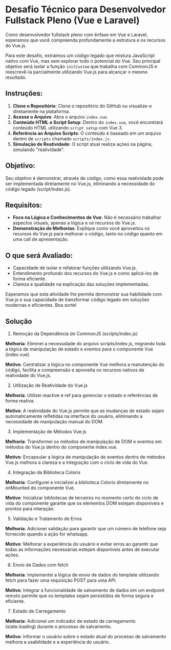 # Desafio Técnico para Desenvolvedor Fullstack Pleno (Vue e Laravel)

Como desenvolvedor fullstack pleno com ênfase em Vue e Laravel, esperamos que você compreenda profundamente a estrutura e os recursos do Vue.js.

Para este desafio, extraímos um código legado que mistura JavaScript nativo com Vue, mas sem explorar todo o potencial do Vue. Seu principal objetivo será isolar a função `initCustom` que trabalha com CommonJS e reescrevê-la parcialmente utilizando Vue.js para alcançar o mesmo resultado.

## Instruções:

1. **Clone o Repositório**: Clone o repositório do GitHub ou visualize-o diretamente na plataforma.
2. **Acesse o Arquivo**: Abra o arquivo `index.vue`.
3. **Conteúdo HTML e Script Setup**: Dentro do `index.vue`, você encontrará conteúdo HTML utilizando `script setup` com Vue 3.
4. **Referência ao Arquivo Scripts**: O conteúdo é baseado em um arquivo dentro de `scripts` chamado `scripts/index.js`.
5. **Simulação de Reatividade**: O script atual realiza ações na página, simulando "reatividade".

## Objetivo:

Seu objetivo é demonstrar, através de código, como essa reatividade pode ser implementada diretamente no Vue.js, eliminando a necessidade do código legado (script/index.js).

## Requisitos:

- **Foco na Lógica e Conhecimentos de Vue**: Não é necessário trabalhar aspectos visuais, apenas a lógica e os recursos do Vue.js.
- **Demonstração de Melhorias**: Explique como você aproveitou os recursos do Vue.js para melhorar o código, tanto no código quanto em uma call de apresentação.

## O que será Avaliado:

- Capacidade de isolar e refatorar funções utilizando Vue.js.
- Entendimento profundo dos recursos do Vue.js e como aplicá-los de forma eficiente.
- Clareza e qualidade na explicação das soluções implementadas.

Esperamos que esta atividade lhe permita demonstrar sua habilidade com Vue.js e sua capacidade de transformar código legado em soluções modernas e eficientes. Boa sorte!

## Solução

1. Remoção da Dependência de CommonJS (scripts/index.js)

**Melhoria**: Eliminei a necessidade do arquivo scripts/index.js, migrando toda a lógica de manipulação de estado e eventos para o componente Vue (index.vue).

**Motivo**: Centralizar a lógica no componente Vue melhora a manutenção do código, facilita a compreensão e aproveita os recursos nativos de reatividade do Vue.js.

2. Utilização de Reatividade do Vue.js

**Melhoria**: Utilizei reactive e ref para gerenciar o estado e referências de forma reativa.

**Motivo**: A reatividade do Vue.js permite que as mudanças de estado sejam automaticamente refletidas na interface do usuário, eliminando a necessidade de manipulação manual do DOM.

3. Implementação de Métodos Vue.js

**Melhoria**: Transformei os métodos de manipulação de DOM e eventos em métodos do Vue.js dentro do componente index.vue.

**Motivo**: Encapsular a lógica de manipulação de eventos dentro de métodos Vue.js melhora a clareza e a integração com o ciclo de vida do Vue.

4. Integração da Biblioteca Coloris

**Melhoria**: Configurei e inicializei a biblioteca Coloris diretamente no onMounted do componente Vue.

**Motivo**: Inicializar bibliotecas de terceiros no momento certo do ciclo de vida do componente garante que os elementos DOM estejam disponíveis e prontos para interação.

5. Validação e Tratamento de Erros

**Melhoria**: Adicionei validação para garantir que um número de telefone seja fornecido quando a ação for whatsapp.

**Motivo**: Melhorar a experiência do usuário e evitar erros ao garantir que todas as informações necessárias estejam disponíveis antes de executar ações.

6. Envio de Dados com fetch

**Melhoria**: Implementei a lógica de envio de dados do template utilizando fetch para fazer uma requisição POST para uma API.

**Motivo**: Integrar a funcionalidade de salvamento de dados em um endpoint remoto permite que os templates sejam persistidos de forma segura e eficiente.

7. Estado de Carregamento

**Melhoria**: Adicionei um indicador de estado de carregamento (state.loading) durante o processo de salvamento.

**Motivo**: Informar o usuário sobre o estado atual do processo de salvamento melhora a usabilidade e a experiência do usuário.
